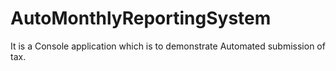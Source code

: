 # AutoMonthlyReportingSystem
It is a Console application which is to demonstrate Automated submission of tax.

